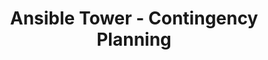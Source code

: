 ---
permalink: /product-documents/ansible-tower/nist-800-53/cp/
layout: control_family
title: Ansible Tower - Contingency Planning
category: Product Documents
lead: |
  Control responses for NIST 800-53 rev4.
subnav:
  data: components.ansible-tower.satisfies
  href: ['#%', control_key]
  text: control_key
product_info:
  name: Ansible Tower
  opencontrol_component: ansible-tower
  control_family_shorthand: CP
---
